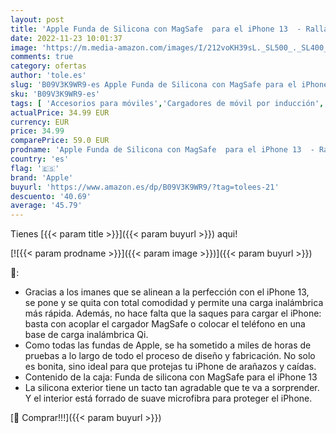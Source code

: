```yaml
---
layout: post
title: 'Apple Funda de Silicona con MagSafe  para el iPhone 13  - Ralladura de limón'
date: 2022-11-23 10:01:37
image: 'https://m.media-amazon.com/images/I/212voKH39sL._SL500_._SL400_.jpg'
comments: true
category: ofertas
author: 'tole.es'
slug: 'B09V3K9WR9-es Apple Funda de Silicona con MagSafe para el iPhone 13 -...'
sku: 'B09V3K9WR9-es'
tags: [ 'Accesorios para móviles','Cargadores de móvil por inducción','Cargadores para móviles','Comunicación móvil y accesorios','Electrónica','apple','iphone','🇪🇸', ]
actualPrice: 34.99 EUR
currency: EUR
price: 34.99
comparePrice: 59.0 EUR
prodname: 'Apple Funda de Silicona con MagSafe  para el iPhone 13  - Ralladura de limón'
country: 'es'
flag: '🇪🇸'
brand: 'Apple'
buyurl: 'https://www.amazon.es/dp/B09V3K9WR9/?tag=tolees-21'
descuento: '40.69'
average: '45.79'
---
```


Tienes [{{< param title >}}]({{< param buyurl >}}) aqui!

[![{{< param prodname >}}]({{< param image >}})]({{< param buyurl >}})

🔎:

- Gracias a los imanes que se alinean a la perfección con el iPhone 13, se pone y se quita con total comodidad y permite una carga inalámbrica más rápida. Además, no hace falta que la saques para cargar el iPhone: basta con acoplar el cargador MagSafe o colocar el teléfono en una base de carga inalámbrica Qi.
- Como todas las fundas de Apple, se ha sometido a miles de horas de pruebas a lo largo de todo el proceso de diseño y fabricación. No solo es bonita, sino ideal para que protejas tu iPhone de arañazos y caídas.
- Contenido de la caja: Funda de silicona con MagSafe para el iPhone 13
- La silicona exterior tiene un tacto tan agradable que te va a sorprender. Y el interior está forrado de suave microfibra para proteger el iPhone.

[🛒 Comprar!!!]({{< param buyurl >}})
